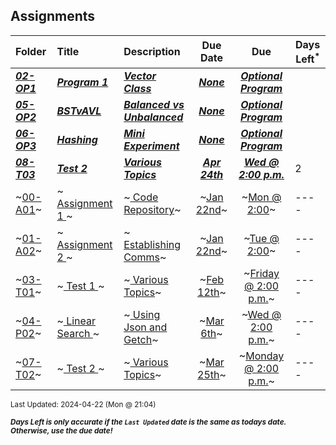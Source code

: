 ## Assignments

| Folder | Title | Description | Due Date | Due | Days Left<sup>*</sup> |
|:------|:------|:------|:-----:|:-----:|-----|
| ***<a href="https://github.com/rugbyprof/3013-Algorithms/tree/master/Assignments/02-OP1">02-OP1</a>*** | ***<a href="https://github.com/rugbyprof/3013-Algorithms/tree/master/Assignments/02-OP1"> Program 1 </a>*** | ***<a href="https://github.com/rugbyprof/3013-Algorithms/tree/master/Assignments/02-OP1"> Vector Class</a>*** | ***<a href="https://github.com/rugbyprof/3013-Algorithms/tree/master/Assignments/02-OP1">None</a>*** | ***<a href="https://github.com/rugbyprof/3013-Algorithms/tree/master/Assignments/02-OP1"> Optional Program</a>*** |  |
| ***<a href="https://github.com/rugbyprof/3013-Algorithms/tree/master/Assignments/05-OP2">05-OP2</a>*** | ***<a href="https://github.com/rugbyprof/3013-Algorithms/tree/master/Assignments/05-OP2"> BSTvAVL </a>*** | ***<a href="https://github.com/rugbyprof/3013-Algorithms/tree/master/Assignments/05-OP2"> Balanced vs Unbalanced</a>*** | ***<a href="https://github.com/rugbyprof/3013-Algorithms/tree/master/Assignments/05-OP2">None</a>*** | ***<a href="https://github.com/rugbyprof/3013-Algorithms/tree/master/Assignments/05-OP2"> Optional Program</a>*** |  |
| ***<a href="https://github.com/rugbyprof/3013-Algorithms/tree/master/Assignments/06-OP3">06-OP3</a>*** | ***<a href="https://github.com/rugbyprof/3013-Algorithms/tree/master/Assignments/06-OP3"> Hashing </a>*** | ***<a href="https://github.com/rugbyprof/3013-Algorithms/tree/master/Assignments/06-OP3"> Mini Experiment</a>*** | ***<a href="https://github.com/rugbyprof/3013-Algorithms/tree/master/Assignments/06-OP3">None</a>*** | ***<a href="https://github.com/rugbyprof/3013-Algorithms/tree/master/Assignments/06-OP3"> Optional Program</a>*** |  |
| ***<a href="https://github.com/rugbyprof/3013-Algorithms/tree/master/Assignments/08-T03">08-T03</a>*** | ***<a href="https://github.com/rugbyprof/3013-Algorithms/tree/master/Assignments/08-T03"> Test 2 </a>*** | ***<a href="https://github.com/rugbyprof/3013-Algorithms/tree/master/Assignments/08-T03"> Various Topics</a>*** | ***<a href="https://github.com/rugbyprof/3013-Algorithms/tree/master/Assignments/08-T03">Apr 24th</a>*** | ***<a href="https://github.com/rugbyprof/3013-Algorithms/tree/master/Assignments/08-T03">Wed @ 2:00 p.m.</a>*** | 2 |
| ~<a href="https://github.com/rugbyprof/3013-Algorithms/tree/master/Assignments/00-A01">00-A01</a>~ | ~<a href="https://github.com/rugbyprof/3013-Algorithms/tree/master/Assignments/00-A01"> Assignment 1 </a>~ | ~<a href="https://github.com/rugbyprof/3013-Algorithms/tree/master/Assignments/00-A01"> Code Repository</a>~ | ~<a href="https://github.com/rugbyprof/3013-Algorithms/tree/master/Assignments/00-A01">Jan 22nd</a>~ | ~<a href="https://github.com/rugbyprof/3013-Algorithms/tree/master/Assignments/00-A01">Mon @ 2:00</a>~ | ---- |
| ~<a href="https://github.com/rugbyprof/3013-Algorithms/tree/master/Assignments/01-A02">01-A02</a>~ | ~<a href="https://github.com/rugbyprof/3013-Algorithms/tree/master/Assignments/01-A02"> Assignment 2 </a>~ | ~<a href="https://github.com/rugbyprof/3013-Algorithms/tree/master/Assignments/01-A02"> Establishing Comms</a>~ | ~<a href="https://github.com/rugbyprof/3013-Algorithms/tree/master/Assignments/01-A02">Jan 22nd</a>~ | ~<a href="https://github.com/rugbyprof/3013-Algorithms/tree/master/Assignments/01-A02">Tue @ 2:00</a>~ | ---- |
| ~<a href="https://github.com/rugbyprof/3013-Algorithms/tree/master/Assignments/03-T01">03-T01</a>~ | ~<a href="https://github.com/rugbyprof/3013-Algorithms/tree/master/Assignments/03-T01"> Test 1 </a>~ | ~<a href="https://github.com/rugbyprof/3013-Algorithms/tree/master/Assignments/03-T01"> Various Topics</a>~ | ~<a href="https://github.com/rugbyprof/3013-Algorithms/tree/master/Assignments/03-T01">Feb 12th</a>~ | ~<a href="https://github.com/rugbyprof/3013-Algorithms/tree/master/Assignments/03-T01">Friday @ 2:00 p.m.</a>~ | ---- |
| ~<a href="https://github.com/rugbyprof/3013-Algorithms/tree/master/Assignments/04-P02">04-P02</a>~ | ~<a href="https://github.com/rugbyprof/3013-Algorithms/tree/master/Assignments/04-P02"> Linear Search </a>~ | ~<a href="https://github.com/rugbyprof/3013-Algorithms/tree/master/Assignments/04-P02"> Using Json and Getch</a>~ | ~<a href="https://github.com/rugbyprof/3013-Algorithms/tree/master/Assignments/04-P02">Mar 6th</a>~ | ~<a href="https://github.com/rugbyprof/3013-Algorithms/tree/master/Assignments/04-P02">Wed @ 2:00 p.m.</a>~ | ---- |
| ~<a href="https://github.com/rugbyprof/3013-Algorithms/tree/master/Assignments/07-T02">07-T02</a>~ | ~<a href="https://github.com/rugbyprof/3013-Algorithms/tree/master/Assignments/07-T02"> Test 2 </a>~ | ~<a href="https://github.com/rugbyprof/3013-Algorithms/tree/master/Assignments/07-T02"> Various Topics</a>~ | ~<a href="https://github.com/rugbyprof/3013-Algorithms/tree/master/Assignments/07-T02">Mar 25th</a>~ | ~<a href="https://github.com/rugbyprof/3013-Algorithms/tree/master/Assignments/07-T02">Monday @ 2:00 p.m.</a>~ | ---- |

<sup>Last Updated: 2024-04-22 (Mon @ 21:04)</sup> 

<sup>***Days Left is only accurate if the `Last Updated` date is the same as todays date. Otherwise, use the due date!***</sup> 